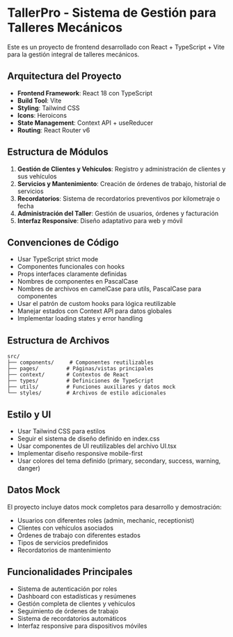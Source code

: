 <!-- Use this file to provide workspace-specific custom instructions to Copilot. For more details, visit https://code.visualstudio.com/docs/copilot/copilot-customization#_use-a-githubcopilotinstructionsmd-file -->

# TallerPro - Sistema de Gestión para Talleres Mecánicos

Este es un proyecto de frontend desarrollado con React + TypeScript + Vite para la gestión integral de talleres mecánicos.

## Arquitectura del Proyecto

- **Frontend Framework**: React 18 con TypeScript
- **Build Tool**: Vite
- **Styling**: Tailwind CSS
- **Icons**: Heroicons
- **State Management**: Context API + useReducer
- **Routing**: React Router v6

## Estructura de Módulos

1. **Gestión de Clientes y Vehículos**: Registro y administración de clientes y sus vehículos
2. **Servicios y Mantenimiento**: Creación de órdenes de trabajo, historial de servicios
3. **Recordatorios**: Sistema de recordatorios preventivos por kilometraje o fecha
4. **Administración del Taller**: Gestión de usuarios, órdenes y facturación
5. **Interfaz Responsive**: Diseño adaptativo para web y móvil

## Convenciones de Código

- Usar TypeScript strict mode
- Componentes funcionales con hooks
- Props interfaces claramente definidas
- Nombres de componentes en PascalCase
- Nombres de archivos en camelCase para utils, PascalCase para componentes
- Usar el patrón de custom hooks para lógica reutilizable
- Manejar estados con Context API para datos globales
- Implementar loading states y error handling

## Estructura de Archivos

```
src/
├── components/     # Componentes reutilizables
├── pages/         # Páginas/vistas principales
├── context/       # Contextos de React
├── types/         # Definiciones de TypeScript
├── utils/         # Funciones auxiliares y datos mock
└── styles/        # Archivos de estilo adicionales
```

## Estilo y UI

- Usar Tailwind CSS para estilos
- Seguir el sistema de diseño definido en index.css
- Usar componentes de UI reutilizables del archivo UI.tsx
- Implementar diseño responsive mobile-first
- Usar colores del tema definido (primary, secondary, success, warning, danger)

## Datos Mock

El proyecto incluye datos mock completos para desarrollo y demostración:
- Usuarios con diferentes roles (admin, mechanic, receptionist)
- Clientes con vehículos asociados
- Órdenes de trabajo con diferentes estados
- Tipos de servicios predefinidos
- Recordatorios de mantenimiento

## Funcionalidades Principales

- Sistema de autenticación por roles
- Dashboard con estadísticas y resúmenes
- Gestión completa de clientes y vehículos
- Seguimiento de órdenes de trabajo
- Sistema de recordatorios automáticos
- Interfaz responsive para dispositivos móviles
